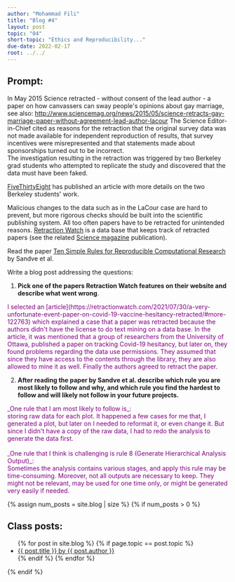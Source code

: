 ```yaml
---
author: "Mohammad Fili"
title: "Blog #4"
layout: post
topic: "04"
short-topic: "Ethics and Reproducibility..."
due-date: 2022-02-17
root: ../../
---
```



## Prompt:

In May 2015 Science retracted - without consent of the lead author - a paper on  how canvassers can sway people's opinions about gay marriage, 
see also: http://www.sciencemag.org/news/2015/05/science-retracts-gay-marriage-paper-without-agreement-lead-author-lacour
The Science Editor-in-Chief cited as reasons for the retraction that the original survey data was not made available for independent reproduction of results, that survey incentives were misrepresented and that statements made about sponsorships turned out to be incorrect.<br>
The investigation resulting in the retraction was triggered by two  Berkeley grad students who attempted to replicate the study and discovered that the data must have been faked.
 
[FiveThirtyEight](https://fivethirtyeight.com/features/how-two-grad-students-uncovered-michael-lacour-fraud-and-a-way-to-change-opinions-on-transgender-rights/) has published an article with more details on the two Berkeley students' work.

Malicious changes to the data such as in the LaCour case are hard to prevent, but more rigorous checks should be built into the scientific publishing system. All too often papers have to be retracted for unintended reasons. [Retraction Watch](https://retractionwatch.com/) is a data base that keeps track of retracted papers (see the related [Science magazine](https://www.sciencemag.org/news/2018/10/what-massive-database-retracted-papers-reveals-about-science-publishing-s-death-penalty) publication). 

Read the paper [Ten Simple Rules for Reproducible Computational Research](https://journals.plos.org/ploscompbiol/article?id=10.1371/journal.pcbi.1003285) by Sandve et al.


Write a blog post addressing the questions: 

1. **Pick one of the papers Retraction Watch features on their website and describe what went wrong**. 

<span style="color: purple">
I selected an [article](https://retractionwatch.com/2021/07/30/a-very-unfortunate-event-paper-on-covid-19-vaccine-hesitancy-retracted/#more-122763) which explained a case that a paper was retracted because the authors didn't have the license to do text mining on a data base.
In the article, it was mentioned that a group of researchers from the University of Ottawa, published a paper on tracking Covid-19 hesitancy, but later on, they found problems regarding the data use permissions. They assumed that since they have access to the contents through the library, they are also allowed to mine it as well. Finally the authors agreed to retract the paper.
</span>




2. **After reading the paper by Sandve et al. describe which rule you are most likely to follow and why, and which rule you find the hardest to follow and will likely not follow in your future projects.**

<span style="color: purple">
_One rule that I am most likely to follow is_: <br>
storing raw data for each plot. It happened a few cases for me that, I generated a plot, but later on I needed to reformat it, or even change it. But since I didn't have a copy of the raw data, I had to redo the analysis to generate the data first.<br> <br>
_One rule that I think is challenging is rule 8 (Generate Hierarchical Analysis Output)_: <br>
Sometimes the analysis contains various stages, and apply this rule may be time-consuming. Moreover, not all outputs are necessary to keep. They might not be relevant, may be used for one time only, or might be generated very easily if needed.
</span>







{% assign num_posts = site.blog | size %}
{% if num_posts > 0 %}
## Class posts:

<ul>
{% for post in site.blog %}
  {% if page.topic == post.topic %}
  <li><a href="{{ post.url }}">{{ post.title }} by {{ post.author }}</a></li>
  {% endif %}
{% endfor %}
</ul>
{% endif %}
